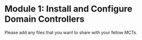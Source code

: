 # Module 1: Install and Configure Domain Controllers 

Please add any files that you want to share with your fellow MCTs.